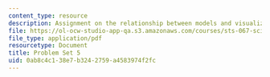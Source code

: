 ```yaml
---
content_type: resource
description: Assignment on the relationship between models and visualization.
file: https://ol-ocw-studio-app-qa.s3.amazonaws.com/courses/sts-067-scientific-visualization-across-disciplines-a-critical-introduction-spring-2005/0ab8c4c138e7b3242759a4583974f2fc_pset5.pdf
file_type: application/pdf
resourcetype: Document
title: Problem Set 5
uid: 0ab8c4c1-38e7-b324-2759-a4583974f2fc
---
```

